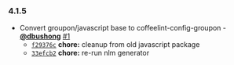 ### 4.1.5

* Convert groupon/javascript base to coffeelint-config-groupon - **[@dbushong](https://github.com/dbushong)** [#1](https://github.com/groupon/coffeelint-config-groupon/pull/1)
  - [`f29376c`](https://github.com/groupon/coffeelint-config-groupon/commit/f29376c27cd1a4f87c70e89c8a5991bf11aecfaa) **chore:** cleanup from old javascript package
  - [`33efcb2`](https://github.com/groupon/coffeelint-config-groupon/commit/33efcb247002c1e18163213001e7d69b6fb9a087) **chore:** re-run nlm generator
